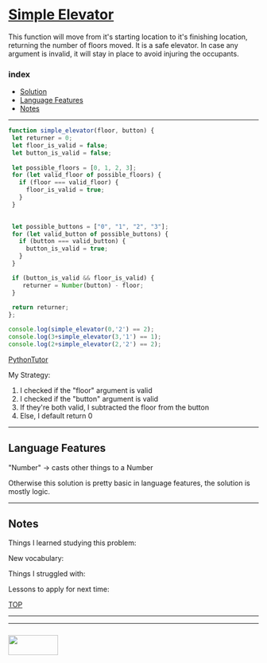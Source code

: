 # [Simple Elevator](https://www.codewars.com/kata/simple-elevator/)

This function will move from it's starting location to it's finishing location, returning the number of floors moved. It is a safe elevator. In case any argument is invalid, it will stay in place to avoid injuring the occupants.

### index
* [Solution](#solution)
* [Language Features](#language-features)
* [Notes](#notes)

___

```js 
function simple_elevator(floor, button) {
 let returner = 0;
 let floor_is_valid = false;
 let button_is_valid = false;
  
 let possible_floors = [0, 1, 2, 3];
 for (let valid_floor of possible_floors) {
   if (floor === valid_floor) {
     floor_is_valid = true;
   }
 }

 
 let possible_buttons = ["0", "1", "2", "3"];
 for (let valid_button of possible_buttons) {
   if (button === valid_button) {
     button_is_valid = true;
   }
 }

 if (button_is_valid && floor_is_valid) {
  	returner = Number(button) - floor;
 }
  
 return returner;
};

console.log(simple_elevator(0,'2') == 2);
console.log(3+simple_elevator(3,'1') == 1);
console.log(2+simple_elevator(2,'2') == 2);
```
[PythonTutor](https://goo.gl/uM7Wiw)

My Strategy:
1. I checked if the "floor" argument is valid
2. I checked if the "button" argument is valid
3. If they're both valid, I subtracted the floor from the button
4. Else, I default return 0

___

## Language Features

"Number" -> casts other things to a Number

Otherwise this solution is pretty basic in language features, the solution is mostly logic.




___

## Notes

Things I learned studying this problem:


New vocabulary:


Things I struggled with:


Lessons to apply for next time:



[TOP](#string-repeat)

___
___
### <a href="http://elewa.education/blog" target="_blank"><img src="https://user-images.githubusercontent.com/18554853/34921062-506450ae-f97d-11e7-875f-6feeb26ad72d.png" width="100" height="40"/></a>


